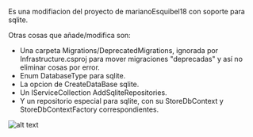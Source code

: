 Es una modifiacion del proyecto de marianoEsquibel18 con soporte para sqlite.

Otras cosas que añade/modifica son: 
  - Una carpeta Migrations/DeprecatedMigrations, ignorada por Infrastructure.csproj para mover migraciones "deprecadas" y así no eliminar cosas por error.
  - Enum DatabaseType para sqlite. 
  - La opcion de CreateDataBase sqlite.
  - Un IServiceCollection AddSqliteRepositories.
  - Y un repositorio especial para sqlite, con su StoreDbContext y StoreDbContextFactory correspondientes.

![alt text](https://billiken.lat/wp-content/uploads/2025/04/dt-23.jpg)
